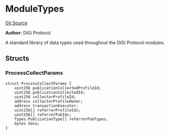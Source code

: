 # ModuleTypes
[Git Source](https://github.com/digiv3rse/core-contracts/blob/5454b58664fab805b6888a68ff40915d251f32f3/contracts/modules/libraries/constants/ModuleTypes.sol)

**Author:**
DiGi Protocol

A standard library of data types used throughout the DiGi Protocol modules.


## Structs
### ProcessCollectParams

```solidity
struct ProcessCollectParams {
    uint256 publicationCollectedProfileId;
    uint256 publicationCollectedId;
    uint256 collectorProfileId;
    address collectorProfileOwner;
    address transactionExecutor;
    uint256[] referrerProfileIds;
    uint256[] referrerPubIds;
    Types.PublicationType[] referrerPubTypes;
    bytes data;
}
```

